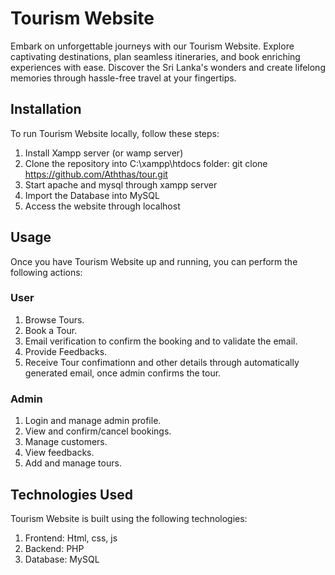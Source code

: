 # Tourism Website
Embark on unforgettable journeys with our Tourism Website. Explore captivating destinations, plan seamless itineraries, and book enriching experiences with ease. Discover the Sri Lanka's wonders and create lifelong memories through hassle-free travel at your fingertips.

## Installation
To run Tourism Website locally, follow these steps:

1. Install Xampp server (or wamp server)
2. Clone the repository into C:\xampp\htdocs folder: git clone https://github.com/Aththas/tour.git
3. Start apache and mysql through xampp server
4. Import the Database into MySQL
5. Access the website through localhost

## Usage
Once you have Tourism Website up and running, you can perform the following actions:

### User
1. Browse Tours.
2. Book a Tour.
3. Email verification to confirm the booking and to validate the email.
4. Provide Feedbacks.
5. Receive Tour confimationn and other details through automatically generated email, once admin confirms the tour.

### Admin
1. Login and manage admin profile.
2. View and confirm/cancel bookings.
3. Manage customers.
4. View feedbacks.
5. Add and manage tours.

## Technologies Used
Tourism Website is built using the following technologies:

1. Frontend: Html, css, js
2. Backend: PHP
3. Database: MySQL
